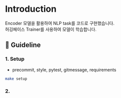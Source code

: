 # Introduction

Encoder 모델을 활용하여 NLP task를 코드로 구현했습니다.  
허깅페이스 Trainer를 사용하여 모델이 학습합니다.

## 📄 Guideline

### 1. Setup

- precommit, style, pytest, gitmessage, requirements

```bash
make setup
```

### 2. 
